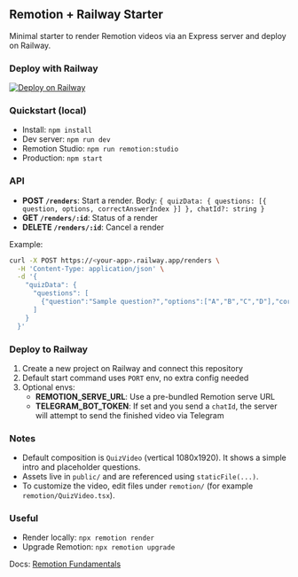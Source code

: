 ## Remotion + Railway Starter

Minimal starter to render Remotion videos via an Express server and deploy on Railway.

### Deploy with Railway

[![Deploy on Railway](https://railway.com/button.svg)](https://railway.com/template/aW47_j?referralCode=CREDITS)

### Quickstart (local)
- Install: `npm install`
- Dev server: `npm run dev`
- Remotion Studio: `npm run remotion:studio`
- Production: `npm start`

### API
- **POST `/renders`**: Start a render. Body: `{ quizData: { questions: [{ question, options, correctAnswerIndex }] }, chatId?: string }`
- **GET `/renders/:id`**: Status of a render
- **DELETE `/renders/:id`**: Cancel a render

Example:
```bash
curl -X POST https://<your-app>.railway.app/renders \
  -H 'Content-Type: application/json' \
  -d '{
    "quizData": {
      "questions": [
        {"question":"Sample question?","options":["A","B","C","D"],"correctAnswerIndex":0}
      ]
    }
  }'
```

### Deploy to Railway
1) Create a new project on Railway and connect this repository
2) Default start command uses `PORT` env, no extra config needed
3) Optional envs:
   - **REMOTION_SERVE_URL**: Use a pre-bundled Remotion serve URL
   - **TELEGRAM_BOT_TOKEN**: If set and you send a `chatId`, the server will attempt to send the finished video via Telegram

### Notes
- Default composition is `QuizVideo` (vertical 1080x1920). It shows a simple intro and placeholder questions.
- Assets live in `public/` and are referenced using `staticFile(...)`.
- To customize the video, edit files under `remotion/` (for example `remotion/QuizVideo.tsx`).

### Useful
- Render locally: `npx remotion render`
- Upgrade Remotion: `npx remotion upgrade`

Docs: [Remotion Fundamentals](https://www.remotion.dev/docs/the-fundamentals)
